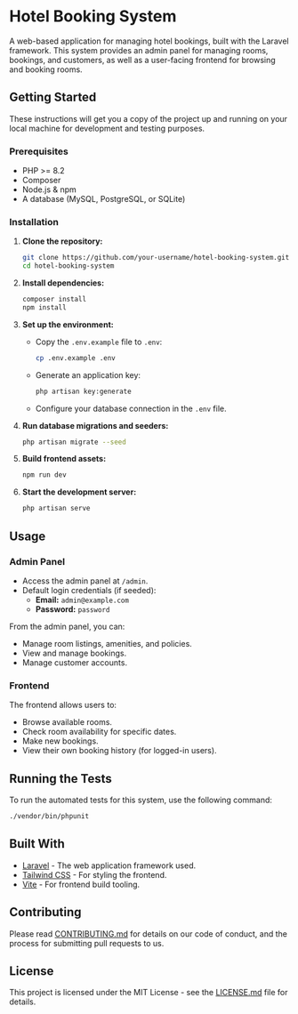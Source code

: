 # Hotel Booking System

A web-based application for managing hotel bookings, built with the Laravel framework. This system provides an admin panel for managing rooms, bookings, and customers, as well as a user-facing frontend for browsing and booking rooms.

## Getting Started

These instructions will get you a copy of the project up and running on your local machine for development and testing purposes.

### Prerequisites

- PHP >= 8.2
- Composer
- Node.js & npm
- A database (MySQL, PostgreSQL, or SQLite)

### Installation

1. **Clone the repository:**
   ```bash
   git clone https://github.com/your-username/hotel-booking-system.git
   cd hotel-booking-system
   ```

2. **Install dependencies:**
   ```bash
   composer install
   npm install
   ```

3. **Set up the environment:**
   - Copy the `.env.example` file to `.env`:
     ```bash
     cp .env.example .env
     ```
   - Generate an application key:
     ```bash
     php artisan key:generate
     ```
   - Configure your database connection in the `.env` file.

4. **Run database migrations and seeders:**
   ```bash
   php artisan migrate --seed
   ```

5. **Build frontend assets:**
   ```bash
   npm run dev
   ```

6. **Start the development server:**
   ```bash
   php artisan serve
   ```

## Usage

### Admin Panel

- Access the admin panel at `/admin`.
- Default login credentials (if seeded):
  - **Email:** `admin@example.com`
  - **Password:** `password`

From the admin panel, you can:
- Manage room listings, amenities, and policies.
- View and manage bookings.
- Manage customer accounts.

### Frontend

The frontend allows users to:
- Browse available rooms.
- Check room availability for specific dates.
- Make new bookings.
- View their own booking history (for logged-in users).

## Running the Tests

To run the automated tests for this system, use the following command:

```bash
./vendor/bin/phpunit
```

## Built With

- [Laravel](https://laravel.com/) - The web application framework used.
- [Tailwind CSS](https://tailwindcss.com/) - For styling the frontend.
- [Vite](https://vitejs.dev/) - For frontend build tooling.

## Contributing

Please read [CONTRIBUTING.md](CONTRIBUTING.md) for details on our code of conduct, and the process for submitting pull requests to us.

## License

This project is licensed under the MIT License - see the [LICENSE.md](LICENSE.md) file for details.
